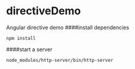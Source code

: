 # directiveDemo
Angular directive demo
####install dependencies
```
npm install
```
####start a server
```
node_modules/http-server/bin/http-server
```
